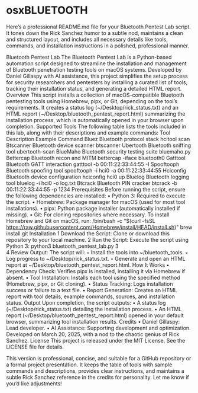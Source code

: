 # osxBLUETOOTH
Here’s a professional README.md file for your Bluetooth Pentest Lab script. It tones down the Rick Sanchez humor to a subtle nod, maintains a clean and structured layout, and includes all necessary details like tools, commands, and installation instructions in a polished, professional manner.

Bluetooth Pentest Lab
The Bluetooth Pentest Lab is a Python-based automation script designed to streamline the installation and management of Bluetooth penetration testing tools on macOS systems. Developed by Daniel Gillaspy with AI assistance, this project simplifies the setup process for security researchers and pentesters by installing a curated list of tools, tracking their installation status, and generating a detailed HTML report.
Overview
This script installs a collection of macOS-compatible Bluetooth pentesting tools using Homebrew, pipx, or Git, depending on the tool’s requirements. It creates a status log (~/Desktop/rick_status.txt) and an HTML report (~/Desktop/bluetooth_pentest_report.html) summarizing the installation process, which is automatically opened in your browser upon completion.
Supported Tools
The following table lists the tools included in this lab, along with their descriptions and example commands:
Tool
Description
Example Command
Bluez
Bluetooth protocol stack
hcitool scan
Btscanner
Bluetooth device scanner
btscanner
Ubertooth
Bluetooth sniffing tool
ubertooth-scan
BlueMaho
Bluetooth security testing suite
bluemaho.py
Bettercap
Bluetooth recon and MITM
bettercap -iface bluetooth0
Gatttool
Bluetooth GATT interaction
gatttool -b 00:11:22:33:44:55 -I
Spooftooph
Bluetooth spoofing tool
spooftooph -i hci0 -a 00:11:22:33:44:55
Hciconfig
Bluetooth device configuration
hciconfig hci0 up
Bluelog
Bluetooth logging tool
bluelog -i hci0 -o log.txt
Btcrack
Bluetooth PIN cracker
btcrack -b 00:11:22:33:44:55 -p 1234
Prerequisites
Before running the script, ensure the following dependencies are installed:
	•	Python 3: Required to execute the script.
	•	Homebrew: Package manager for macOS (used for most tool installations).
	•	pipx: Python package installer (automatically installed if missing).
	•	Git: For cloning repositories where necessary.
To install Homebrew and Git on macOS, run:
/bin/bash -c "$(curl -fsSL https://raw.githubusercontent.com/Homebrew/install/HEAD/install.sh)"
brew install git
Installation
	1	Download the Script: Clone or download this repository to your local machine.
	2	Run the Script: Execute the script using Python 3: python3 bluetooth_pentest_lab.py
	3	
	4	Review Output: The script will:
	◦	Install the tools into ~/bluetooth_tools.
	◦	Log progress to ~/Desktop/rick_status.txt.
	◦	Generate and open an HTML report at ~/Desktop/bluetooth_pentest_report.html.
How It Works
	•	Dependency Check: Verifies pipx is installed, installing it via Homebrew if absent.
	•	Tool Installation: Installs each tool using the specified method (Homebrew, pipx, or Git cloning).
	•	Status Tracking: Logs installation success or failure to a text file.
	•	Report Generation: Creates an HTML report with tool details, example commands, sources, and installation status.
Output
Upon completion, the script outputs:
	•	A status log (~/Desktop/rick_status.txt) detailing the installation process.
	•	An HTML report (~/Desktop/bluetooth_pentest_report.html) opened in your default browser, summarizing tool installation results.
Credits
	•	Daniel Gillaspy: Lead developer.
	•	AI Assistance: Supporting development and optimization.
Developed on March 20, 2025, with a nod to the chaotic genius of Rick Sanchez.
License
This project is released under the MIT License. See the LICENSE file for details.

This version is professional, concise, and suitable for a GitHub repository or a formal project presentation. It keeps the table of tools with sample commands and descriptions, provides clear instructions, and maintains a subtle Rick Sanchez reference in the credits for personality. Let me know if you’d like adjustments!
